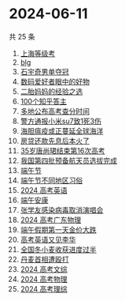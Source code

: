 # 2024-06-11

共 25 条

<!-- BEGIN -->
<!-- 最后更新时间 Tue Jun 11 2024 17:13:05 GMT+0800 (China Standard Time) -->

1. [上海等级考](https://www.zhihu.com/search?q=%E4%B8%8A%E6%B5%B7%E7%AD%89%E7%BA%A7%E8%80%83)
1. [blg](https://www.zhihu.com/search?q=blg)
1. [石宇奇男单夺冠](https://www.zhihu.com/search?q=%E7%9F%B3%E5%AE%87%E5%A5%87%E7%94%B7%E5%8D%95%E5%A4%BA%E5%86%A0)
1. [数码爱好者眼中的好物](https://www.zhihu.com/search?q=%E6%95%B0%E7%A0%81%E7%88%B1%E5%A5%BD%E8%80%85%E7%9C%BC%E4%B8%AD%E7%9A%84%E5%A5%BD%E7%89%A9)
1. [二胎妈妈的经验之选](https://www.zhihu.com/search?q=%E4%BA%8C%E8%83%8E%E5%A6%88%E5%A6%88%E7%9A%84%E7%BB%8F%E9%AA%8C%E4%B9%8B%E9%80%89)
1. [100个知乎答主](https://www.zhihu.com/search?q=100%E4%B8%AA%E7%9F%A5%E4%B9%8E%E7%AD%94%E4%B8%BB)
1. [多地公布高考查分时间](https://www.zhihu.com/search?q=%E5%A4%9A%E5%9C%B0%E5%85%AC%E5%B8%83%E9%AB%98%E8%80%83%E6%9F%A5%E5%88%86%E6%97%B6%E9%97%B4)
1. [警方通报小米su7致1死3伤](https://www.zhihu.com/search?q=%E8%AD%A6%E6%96%B9%E9%80%9A%E6%8A%A5%E5%B0%8F%E7%B1%B3su7%E8%87%B41%E6%AD%BB3%E4%BC%A4)
1. [海胆瘟疫或正蔓延全球海洋](https://www.zhihu.com/search?q=%E6%B5%B7%E8%83%86%E7%98%9F%E7%96%AB%E6%88%96%E6%AD%A3%E8%94%93%E5%BB%B6%E5%85%A8%E7%90%83%E6%B5%B7%E6%B4%8B)
1. [房贷还款先息后本火了](https://www.zhihu.com/search?q=%E6%88%BF%E8%B4%B7%E8%BF%98%E6%AC%BE%E5%85%88%E6%81%AF%E5%90%8E%E6%9C%AC%E7%81%AB%E4%BA%86)
1. [35岁唐尚珺结束第16次高考](https://www.zhihu.com/search?q=35%E5%B2%81%E5%94%90%E5%B0%9A%E7%8F%BA%E7%BB%93%E6%9D%9F%E7%AC%AC16%E6%AC%A1%E9%AB%98%E8%80%83)
1. [我国第四批预备航天员选拔完成](https://www.zhihu.com/search?q=%E6%88%91%E5%9B%BD%E7%AC%AC%E5%9B%9B%E6%89%B9%E9%A2%84%E5%A4%87%E8%88%AA%E5%A4%A9%E5%91%98%E9%80%89%E6%8B%94%E5%AE%8C%E6%88%90)
1. [端午节](https://www.zhihu.com/search?q=%E7%AB%AF%E5%8D%88%E8%8A%82)
1. [端午节不同地区习俗](https://www.zhihu.com/search?q=%E7%AB%AF%E5%8D%88%E8%8A%82%E4%B8%8D%E5%90%8C%E5%9C%B0%E5%8C%BA%E4%B9%A0%E4%BF%97)
1. [2024 高考英语](https://www.zhihu.com/search?q=2024%20%E9%AB%98%E8%80%83%E8%8B%B1%E8%AF%AD)
1. [端午安康](https://www.zhihu.com/search?q=%E7%AB%AF%E5%8D%88%E5%AE%89%E5%BA%B7)
1. [张学友感染病毒取消演唱会](https://www.zhihu.com/search?q=%E5%BC%A0%E5%AD%A6%E5%8F%8B%E6%84%9F%E6%9F%93%E7%97%85%E6%AF%92%E5%8F%96%E6%B6%88%E6%BC%94%E5%94%B1%E4%BC%9A)
1. [2024 高考广东物理](https://www.zhihu.com/search?q=2024%20%E9%AB%98%E8%80%83%E5%B9%BF%E4%B8%9C%E7%89%A9%E7%90%86)
1. [端午假期第一天金价大跌](https://www.zhihu.com/search?q=%E7%AB%AF%E5%8D%88%E5%81%87%E6%9C%9F%E7%AC%AC%E4%B8%80%E5%A4%A9%E9%87%91%E4%BB%B7%E5%A4%A7%E8%B7%8C)
1. [高考英语又见李华](https://www.zhihu.com/search?q=%E9%AB%98%E8%80%83%E8%8B%B1%E8%AF%AD%E5%8F%88%E8%A7%81%E6%9D%8E%E5%8D%8E)
1. [全国冬小麦收获进度过半](https://www.zhihu.com/search?q=%E5%85%A8%E5%9B%BD%E5%86%AC%E5%B0%8F%E9%BA%A6%E6%94%B6%E8%8E%B7%E8%BF%9B%E5%BA%A6%E8%BF%87%E5%8D%8A)
1. [丹麦首相遭殴打](https://www.zhihu.com/search?q=%E4%B8%B9%E9%BA%A6%E9%A6%96%E7%9B%B8%E9%81%AD%E6%AE%B4%E6%89%93)
1. [2024 高考文综](https://www.zhihu.com/search?q=2024%20%E9%AB%98%E8%80%83%E6%96%87%E7%BB%BC)
1. [2024 高考物理](https://www.zhihu.com/search?q=2024%20%E9%AB%98%E8%80%83%E7%89%A9%E7%90%86)
1. [2024 高考理综](https://www.zhihu.com/search?q=2024%20%E9%AB%98%E8%80%83%E7%90%86%E7%BB%BC)

<!-- END -->
